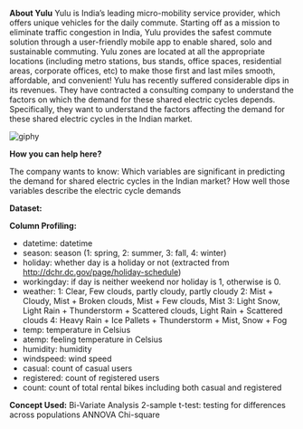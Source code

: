 **About Yulu**
Yulu is India’s leading micro-mobility service provider, which offers unique vehicles for the daily commute. Starting off as a mission to eliminate traffic congestion in India, Yulu provides the safest commute solution through a user-friendly mobile app to enable shared, solo and sustainable commuting.
Yulu zones are located at all the appropriate locations (including metro stations, bus stands, office spaces, residential areas, corporate offices, etc) to make those first and last miles smooth, affordable, and convenient!
Yulu has recently suffered considerable dips in its revenues. They have contracted a consulting company to understand the factors on which the demand for these shared electric cycles depends. Specifically, they want to understand the factors affecting the demand for these shared electric cycles in the Indian market.

![giphy](https://github.com/Nischithahn29/Demand-Preditcion-for-Bike-Rental-Company/assets/139593702/0a366e0d-9e4e-413a-9118-714a5d2b3cd9)


**How you can help here?**

The company wants to know:
Which variables are significant in predicting the demand for shared electric cycles in the Indian market?
How well those variables describe the electric cycle demands

**Dataset:**

**Column Profiling:**

- datetime: datetime
- season: season (1: spring, 2: summer, 3: fall, 4: winter)
- holiday: whether day is a holiday or not (extracted from http://dchr.dc.gov/page/holiday-schedule)
- workingday: if day is neither weekend nor holiday is 1, otherwise is 0.
- weather:
  1: Clear, Few clouds, partly cloudy, partly cloudy
  2: Mist + Cloudy, Mist + Broken clouds, Mist + Few clouds, Mist
  3: Light Snow, Light Rain + Thunderstorm + Scattered clouds, Light Rain + Scattered clouds
  4: Heavy Rain + Ice Pallets + Thunderstorm + Mist, Snow + Fog
- temp: temperature in Celsius
- atemp: feeling temperature in Celsius
- humidity: humidity
- windspeed: wind speed
- casual: count of casual users
- registered: count of registered users
- count: count of total rental bikes including both casual and registered

**Concept Used:**
Bi-Variate Analysis
2-sample t-test: testing for differences across populations
ANNOVA
Chi-square
